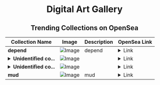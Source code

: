 <div align="center">

# Digital Art Gallery

## Trending Collections on OpenSea

| Collection Name                       | Image                                                                                     | Description                       | OpenSea Link                                                                                          |
|---------------------------------------|-------------------------------------------------------------------------------------------|-----------------------------------|--------------------------------------------------------------------------------------------------------|
| **depend** | ![Image](https://i.seadn.io/s/raw/files/24033d90bd666131436140e711f48bb8.jpg?w=500&auto=format?w=200&auto=format) | depend | <details><summary>Link</summary>[depend](https://opensea.io/collection/depend-27)</details> |
| **<details><summary>Unidentified co...</summary>Unidentified contract 3e835ed9-3743-45b5-9f7d-275bbace574e</details>** | ![Image](https://i.seadn.io/s/raw/files/654b7e9c6f93abe8d20f6c1ead4af558.png?w=500&auto=format?w=200&auto=format) |  | <details><summary>Link</summary>[Unidentified contract 3e835ed9-3743-45b5-9f7d-275bbace574e](https://opensea.io/collection/unidentified-contract-3e835ed9-3743-45b5-9f7d-275b)</details> |
| **<details><summary>Unidentified co...</summary>Unidentified contract 1ea2dd3f-914e-43c6-847e-4b7d8a39c258</details>** | ![Image](https://i.seadn.io/s/raw/files/dcf86d1488b179349736763fd5e4785e.jpg?w=500&auto=format?w=200&auto=format) |  | <details><summary>Link</summary>[Unidentified contract 1ea2dd3f-914e-43c6-847e-4b7d8a39c258](https://opensea.io/collection/unidentified-contract-1ea2dd3f-914e-43c6-847e-4b7d)</details> |
| **mud** | ![Image](https://i.seadn.io/s/raw/files/6db5d703fac7bd1f062fcf0b181d87cc.png?w=500&auto=format?w=200&auto=format) | mud | <details><summary>Link</summary>[mud](https://opensea.io/collection/mud-21)</details> |

</div>